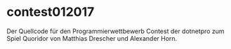 # contest012017
Der Quellcode für den Programmierwettbewerb Contest der dotnetpro zum Spiel Quoridor von Matthias Drescher und Alexander Horn.

